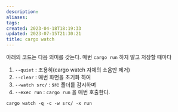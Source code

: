 ```yaml
---
description:
aliases: 
tags: 
created: 2023-04-18T18:19:33
updated: 2023-07-15T21:30:21
title: cargo watch
---
```

아래의 코드는 다음 의미를 갖는다. 매번 `cargo run` 하지 말고 저장할 때마다 
1. `--quiet` : 조용히(cargo watch 자체의 소음만 제거)
2. `--clear` : 매번 화면을 초기화 하여 
3. `--watch src/` : src 폴더를 감시하며
4. `--exec run` : `cargo run` 을 매번 호출한다.

```shell
cargo watch -q -c -w src/ -x run
```
